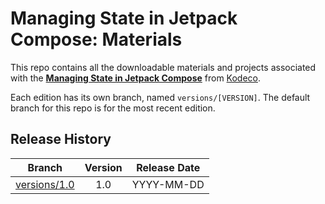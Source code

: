 # Managing State in Jetpack Compose: Materials

This repo contains all the downloadable materials and projects associated with the **[Managing State in Jetpack Compose](https://www.kodeco.com/library)** from [Kodeco](https://www.kodeco.com).

Each edition has its own branch, named `versions/[VERSION]`. The default branch for this repo is for the most recent edition.

## Release History

| Branch                                                                                  | Version | Release Date |
| --------------------------------------------------------------------------------------- |:-------:|:------------:|
| [versions/1.0](https://github.com/kodecocodes/video-msj-materials/tree/versions/1.0) | 1.0     | YYYY-MM-DD   |
